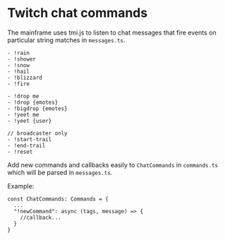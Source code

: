# Twitch chat commands

The mainframe uses tmi.js to listen to chat messages that fire events on particular string matches in `messages.ts`.

```
- !rain
- !shower
- !snow
- !hail
- !blizzard
- !fire

- !drop me
- !drop {emotes}
- !bigdrop {emotes}
- !yeet me
- !yeet {user}

// broadcaster only
- !start-trail
- !end-trail
- !reset
```

Add new commands and callbacks easily to `ChatCommands` in `commands.ts` which will be parsed in `messages.ts`. 

Example:

```
const ChatCommands: Commands = {
  ...
  "!newCommand": async (tags, message) => {
    //callback...
  }
}
```
